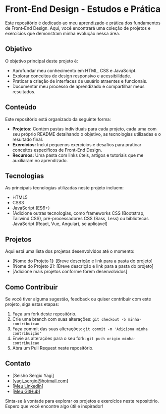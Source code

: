 # Front-End Design - Estudos e Prática

Este repositório é dedicado ao meu aprendizado e prática dos fundamentos de Front-End Design. Aqui, você encontrará uma coleção de projetos e exercícios que demonstram minha evolução nessa área.

## Objetivo

O objetivo principal deste projeto é:

* Aprofundar meu conhecimento em HTML, CSS e JavaScript.
* Explorar conceitos de design responsivo e acessibilidade.
* Praticar a criação de interfaces de usuário atraentes e funcionais.
* Documentar meu processo de aprendizado e compartilhar meus resultados.

## Conteúdo

Este repositório está organizado da seguinte forma:

* **Projetos:** Contém pastas individuais para cada projeto, cada uma com seu próprio README detalhando o objetivo, as tecnologias utilizadas e o resultado final.
* **Exercícios:** Inclui pequenos exercícios e desafios para praticar conceitos específicos de Front-End Design.
* **Recursos:** Uma pasta com links úteis, artigos e tutoriais que me auxiliaram no aprendizado.

## Tecnologias

As principais tecnologias utilizadas neste projeto incluem:

* HTML5
* CSS3
* JavaScript (ES6+)
* [Adicione outras tecnologias, como frameworks CSS (Bootstrap, Tailwind CSS), pré-processadores CSS (Sass, Less) ou bibliotecas JavaScript (React, Vue, Angular), se aplicável]

## Projetos

Aqui está uma lista dos projetos desenvolvidos até o momento:

* [Nome do Projeto 1]: [Breve descrição e link para a pasta do projeto]
* [Nome do Projeto 2]: [Breve descrição e link para a pasta do projeto]
* [Adicione mais projetos conforme forem desenvolvidos]

## Como Contribuir

Se você tiver alguma sugestão, feedback ou quiser contribuir com este projeto, siga estas etapas:

1.  Faça um fork deste repositório.
2.  Crie uma branch com suas alterações: `git checkout -b minha-contribuicao`
3.  Faça commit das suas alterações: `git commit -m 'Adiciona minha contribuição'`
4.  Envie as alterações para o seu fork: `git push origin minha-contribuicao`
5.  Abra um Pull Request neste repositório.

## Contato

* [Seisho Sergio Yagi]
* [yagi_sergio@hotmail.com]
* [[Meu LinkedIn](https://www.linkedin.com/in/seisho-sergio-y-691207171/)]
* [[Meu GitHub](https://github.com/sergioyagi)]

Sinta-se à vontade para explorar os projetos e exercícios neste repositório. Espero que você encontre algo útil e inspirador!
